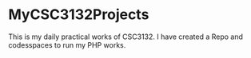 # MyCSC3132Projects
This is my daily practical works of CSC3132. I have created a Repo and codesspaces to run my PHP works.
